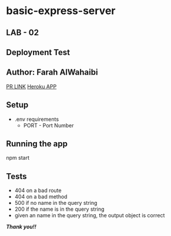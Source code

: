 # basic-express-server

## LAB - 02

## **Deployment Test**
## **Author: Farah AlWahaibi**

[PR LINK](https://github.com/farahalwahaibi/basic-express-server/pull/1)
[Heroku APP](https://basic-express-server2021.herokuapp.com/)

## **Setup**
* .env requirements
  * PORT - Port Number


## **Running the app**
npm start


## **Tests**
* 404 on a bad route
* 404 on a bad method
* 500 if no name in the query string
* 200 if the name is in the query string
* given an name in the query string, the output object is correct



***Thank you!!***
